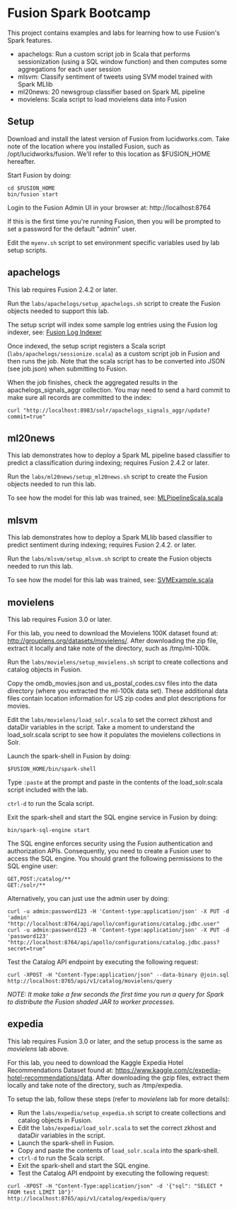 Fusion Spark Bootcamp
========

This project contains examples and labs for learning how to use Fusion's Spark features.

* apachelogs: Run a custom script job in Scala that performs sessionization (using a SQL window function) and then computes some aggregations for each user session
* mlsvm: Classify sentiment of tweets using SVM model trained with Spark MLlib
* ml20news: 20 newsgroup classifier based on Spark ML pipeline
* movielens: Scala script to load movielens data into Fusion

## Setup

Download and install the latest version of Fusion from lucidworks.com. Take note of the location where you installed Fusion, such as /opt/lucidworks/fusion. We'll refer to this location as $FUSION_HOME hereafter.

Start Fusion by doing:
```
cd $FUSION_HOME
bin/fusion start
```

Login to the Fusion Admin UI in your browser at: http://localhost:8764

If this is the first time you're running Fusion, then you will be prompted to set a password for the default "admin" user.

Edit the `myenv.sh` script to set environment specific variables used by lab setup scripts.

## apachelogs

This lab requires Fusion 2.4.2 or later.

Run the `labs/apachelogs/setup_apachelogs.sh` script to create the Fusion objects needed to support this lab.

The setup script will index some sample log entries using the Fusion log indexer, see: [Fusion Log Indexer](https://github.com/lucidworks/fusion-log-indexer "Fusion Log Indexer")

Once indexed, the setup script registers a Scala script (`labs/apachelogs/sessionize.scala`) as a custom script job in Fusion and then runs the job. Note that the scala script has to be converted into JSON (see job.json) when submitting to Fusion.

When the job finishes, check the aggregated results in the apachelogs_signals_aggr collection. You may need to send a hard commit to make sure all records are committed to the index:

```
curl "http://localhost:8983/solr/apachelogs_signals_aggr/update?commit=true"
```

## ml20news

This lab demonstrates how to deploy a Spark ML pipeline based classifier to predict a classification during indexing; requires Fusion 2.4.2 or later.

Run the `labs/ml20news/setup_ml20news.sh` script to create the Fusion objects needed to run this lab.

To see how the model for this lab was trained, see: [MLPipelineScala.scala](https://github.com/lucidworks/spark-solr/blob/master/src/main/scala/com/lucidworks/spark/example/ml/MLPipelineScala.scala "ML Pipeline Example")

## mlsvm 

This lab demonstrates how to deploy a Spark MLlib based classifier to predict sentiment during indexing; requires Fusion 2.4.2. or later.

Run the `labs/mlsvm/setup_mlsvm.sh` script to create the Fusion objects needed to run this lab.

To see how the model for this lab was trained, see: [SVMExample.scala](https://github.com/lucidworks/spark-solr/blob/master/src/main/scala/com/lucidworks/spark/example/ml/SVMExample.scala "MLlib example")

## movielens

This lab requires Fusion 3.0 or later.

For this lab, you need to download the Movielens 100K dataset found at: http://grouplens.org/datasets/movielens/.
After downloading the zip file, extract it locally and take note of the directory, such as /tmp/ml-100k.

Run the `labs/movielens/setup_movielens.sh` script to create collections and catalog objects in Fusion.

Copy the omdb_movies.json and us_postal_codes.csv files into the data directory (where you extracted the ml-100k data set). These additional data files contain location information for US zip codes and plot descriptions for movies.

Edit the `labs/movielens/load_solr.scala` to set the correct zkhost and dataDir variables in the script. 
Take a moment to understand the load_solr.scala script to see how it populates the movielens collections in Solr.

Launch the spark-shell in Fusion by doing:
```
$FUSION_HOME/bin/spark-shell
```

Type `:paste` at the prompt and paste in the contents of the load_solr.scala script included with the lab.

`ctrl-d` to run the Scala script.

Exit the spark-shell and start the SQL engine service in Fusion by doing: 
```
bin/spark-sql-engine start
```

The SQL engine enforces security using the Fusion authentication and authorization APIs. Consequently, you need to create
a Fusion user to access the SQL engine. You should grant the following permissions to the SQL engine user:
 
```
GET,POST:/catalog/**
GET:/solr/**
```
 
Alternatively, you can just use the admin user by doing:

```
curl -u admin:password123 -H 'Content-type:application/json' -X PUT -d 'admin' "http://localhost:8764/api/apollo/configurations/catalog.jdbc.user"
curl -u admin:password123 -H 'Content-type:application/json' -X PUT -d 'password123' "http://localhost:8764/api/apollo/configurations/catalog.jdbc.pass?secret=true"
```

Test the Catalog API endpoint by executing the following request:

```
curl -XPOST -H "Content-Type:application/json" --data-binary @join.sql http://localhost:8765/api/v1/catalog/movielens/query
```
_NOTE: It make take a few seconds the first time you run a query for Spark to distribute the Fusion shaded JAR to worker processes._

## expedia

This lab requires Fusion 3.0 or later, and the setup process is the same as _movielens_ lab above.

For this lab, you need to download the Kaggle Expedia Hotel Recommendations Dataset found at: https://www.kaggle.com/c/expedia-hotel-recommendations/data. After downloading the gzip files, extract them locally and take note of the directory, such as /tmp/expedia.

To setup the lab, follow these steps (refer to _movielens_ lab for more details):

* Run the `labs/expedia/setup_expedia.sh` script to create collections and catalog objects in Fusion.
* Edit the `labs/expedia/load_solr.scala` to set the correct zkhost and dataDir variables in the script.
* Launch the spark-shell in Fusion.
* Copy and paste the contents of `load_solr.scala` into the spark-shell.
* `ctrl-d` to run the Scala script.
* Exit the spark-shell and start the SQL engine.
* Test the Catalog API endpoint by executing the following request:
```
curl -XPOST -H "Content-Type:application/json" -d '{"sql": "SELECT * FROM test LIMIT 10"}' http://localhost:8765/api/v1/catalog/expedia/query
```